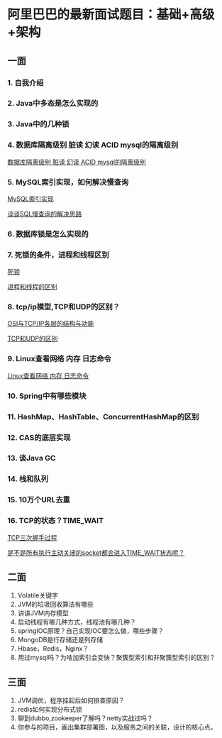 # 阿里巴巴的最新面试题目：基础+高级+架构

## **一面**

### 1. 自我介绍

### 2. Java中多态是怎么实现的

### 3. Java中的几种锁

### 4. 数据库隔离级别 脏读 幻读 ACID mysql的隔离级别

[数据库隔离级别 脏读 幻读 ACID mysql的隔离级别](https://github.com/M78Snail/ReadReview/blob/master/MD/db/mysql/isolation.md)

### 5. MySQL索引实现，如何解决慢查询

[MySQL索引实现](https://github.com/M78Snail/ReadReview/blob/master/MD/db/mysql/mysql_index.md)

[谈谈SQL慢查询的解决思路](https://github.com/M78Snail/ReadReview/blob/master/MD/db/mysql/slow_query.md)

### 6. 数据库锁是怎么实现的

### 7. 死锁的条件，进程和线程区别

[死锁](https://github.com/M78Snail/ReadReview/blob/master/MD/collection/si-suo.md)

[进程和线程的区别](https://github.com/M78Snail/ReadReview/blob/master/MD/system/jin-cheng-he-xian-cheng-de-qu-bie.md)

### 8. tcp/ip模型,TCP和UDP的区别？

[OSI与TCP/IP各层的结构与功能](https://github.com/M78Snail/ReadReview/blob/master/MD/net/osiyu-tcp-ip-ge-ceng-de-jie-gou-yu-gong-neng-ff0c-du-you-na-xie-xie-yi.md)

[TCP和UDP的区别](https://github.com/M78Snail/ReadReview/blob/master/MD/net/tcpyuudp-de-qu-bie.md)

### 9. Linux查看网络 内存 日志命令

[Linux查看网络 内存 日志命令](https://github.com/M78Snail/ReadReview/blob/master/MD/system/linux_ping.md)

### 10. Spring中有哪些模块

### 11. HashMap、HashTable、ConcurrentHashMap的区别

### 12. CAS的底层实现

### 13. 谈Java GC

### 14. 栈和队列

### 15. 10万个URL去重

### 16. TCP的状态？TIME_WAIT

[TCP三次握手过程](https://github.com/M78Snail/JavaReview/blob/master/MD/net/tcpde-san-ci-wo-shou-yu-si-ci-huishou-guo-cheng-ff0c-ge-ge-zhuang-tai-ming-cheng-yu-han-yi-ff0c-timewait-de-zuo-yong.md)

[是不是所有执行主动关闭的socket都会进入TIME_WAIT状态呢？](https://github.com/M78Snail/JavaReview/blob/master/MD/net/tcpde-san-ci-wo-shou-yu-si-ci-huishou-guo-cheng-ff0c-ge-ge-zhuang-tai-ming-cheng-yu-han-yi-ff0c-timewait-de-zuo-yong.md#是不是所有执行主动关闭的socket都会进入time_wait状态呢)

## **二面**

1. Volatile关键字
2. JVM的垃圾回收算法有哪些
3. 讲讲JVM内存模型
4. 启动线程有哪几种方式，线程池有哪几种？
5. springIOC原理？自己实现IOC要怎么做，哪些步骤？
6. MongoDB是行存储还是列存储
7. Hbase，Redis，Nginx？
8. 用过mysql吗？为啥加索引会变快？聚簇型索引和非聚簇型索引的区别？

## **三面**

1. JVM调优，程序挂起后如何排查原因？
2. redis如何实现分布式锁
3. 聊到dubbo,zookeeper了解吗？netty实战过吗？
4. 你参与的项目，画出集群部署图，以及服务之间的关联，设计的核心点。